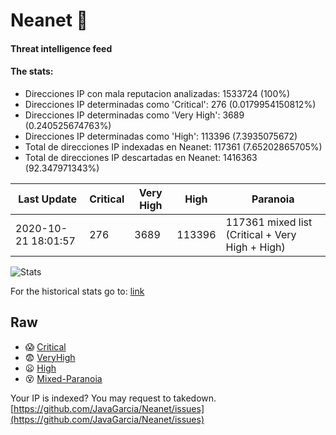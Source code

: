 # Neanet :hocho:
#### Threat intelligence feed
#### The stats:

- Direcciones IP con mala reputacion analizadas: 1533724 (100%)
- Direcciones IP determinadas como 'Critical':  276 (0.0179954150812%)
- Direcciones IP determinadas como 'Very High':  3689 (0.240525674763%)
- Direcciones IP determinadas como 'High':  113396 (7.3935075672)
- Total de direcciones IP indexadas en Neanet:  117361 (7.65202865705%)
- Total de direcciones IP descartadas en Neanet:  1416363 (92.347971343%)

| Last Update | Critical | Very High | High | Paranoia |
| --- | --- | --- | --- | --- |
| 2020-10-21 18:01:57 | 276 | 3689 | 113396 | 117361 mixed list (Critical + Very High + High)|

![Stats](https://docs.google.com/spreadsheets/d/e/2PACX-1vSnaNMIXVabIpDJjufMlzH7poXnshF3mgd8Is1g9ytUEzVsP5my4Trn8f-xkoLLQ38xpL3HtmUexLo6/pubchart?oid=501124687&format=image)

For the historical stats go to: [link](/stats.csv)
## Raw
- :scream: [Critical](https://raw.githubusercontent.com/JavaGarcia/Neanet/master/blacklists/neanet_critical.txt)
- :fearful: [VeryHigh](https://raw.githubusercontent.com/JavaGarcia/Neanet/master/blacklists/neanet_veryHigh.txtt)
- :frowning: [High](https://raw.githubusercontent.com/JavaGarcia/Neanet/master/blacklists/neanet_high.txt)
- :dizzy_face: [Mixed-Paranoia](https://raw.githubusercontent.com/JavaGarcia/Neanet/master/blacklists/neanet_all.txt)


Your IP is indexed? You may request to takedown. [https://github.com/JavaGarcia/Neanet/issues](https://github.com/JavaGarcia/Neanet/issues)




































































































































































































































































































































































































































































































































































































































































































































































































































































































































































































































































































































































































































































































































































































































































































































































































































